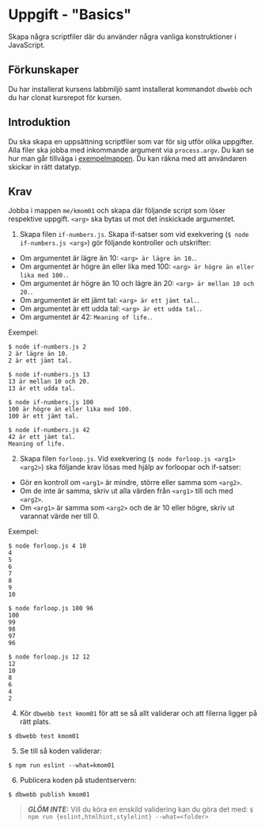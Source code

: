 Uppgift - "Basics"
==================================

Skapa några scriptfiler där du använder några vanliga konstruktioner i JavaScript.


Förkunskaper
-----------------------

Du har installerat kursens labbmiljö samt installerat kommandot `dbwebb` och du har clonat kursrepot för kursen.



Introduktion
-----------------------

Du ska skapa en uppsättning scriptfiler som var för sig utför olika uppgifter. Alla filer ska jobba med inkommande argument via `process.argv`. Du kan se hur man går tillväga i [exempelmappen](../../example/node). Du kan räkna med att användaren skickar in rätt datatyp.


Krav
-----------------------

Jobba i mappen `me/kmom01` och skapa där följande script som löser respektive uppgift. `<arg>` ska bytas ut mot det inskickade argumentet.

1. Skapa filen `if-numbers.js`. Skapa if-satser som vid exekvering (`$ node if-numbers.js <arg>`) gör följande kontroller och utskrifter:
  * Om argumentet är lägre än 10: `<arg> är lägre än 10.`.
  * Om argumentet är högre än eller lika med 100: `<arg> är högre än eller lika med 100.`.
  * Om argumentet är högre än 10 och lägre än 20: `<arg> är mellan 10 och 20.`.
  * Om argumentet är ett jämt tal: `<arg> är ett jämt tal.`.
  * Om argumentet är ett udda tal: `<arg> är ett udda tal.`.
  * Om argumentet är 42: `Meaning of life.`.

Exempel:

```console
$ node if-numbers.js 2
2 är lägre än 10.
2 är ett jämt tal.

$ node if-numbers.js 13
13 är mellan 10 och 20.
13 är ett udda tal.

$ node if-numbers.js 100
100 är högre än eller lika med 100.
100 är ett jämt tal.

$ node if-numbers.js 42
42 är ett jämt tal.
Meaning of life.
```

2. Skapa filen `forloop.js`. Vid exekvering (`$ node forloop.js <arg1> <arg2>`) ska följande krav lösas med hjälp av forloopar och if-satser:
  * Gör en kontroll om `<arg1>` är mindre, större eller samma som `<arg2>`.
  * Om de inte är samma, skriv ut alla värden från `<arg1>` till och med `<arg2>`.
  * Om `<arg1>` är samma som `<arg2>` och de är 10 eller högre, skriv ut varannat värde ner till 0.

Exempel:

```console
$ node forloop.js 4 10
4
5
6
7
8
9
10

$ node forloop.js 100 96
100
99
98
97
96

$ node forloop.js 12 12
12
10
8
6
4
2
```

4. Kör `dbwebb test kmom01` för att se så allt validerar och att filerna ligger på rätt plats.

```console
$ dbwebb test kmom01
```

5. Se till så koden validerar:

```console
$ npm run eslint --what=kmom01
```

6. Publicera koden på studentservern:

```console
$ dbwebb publish kmom01
```

> **_GLÖM INTE:_** Vill du köra en enskild validering kan du göra det med: `$ npm run {eslint,htmlhint,stylelint} --what=<folder>`
